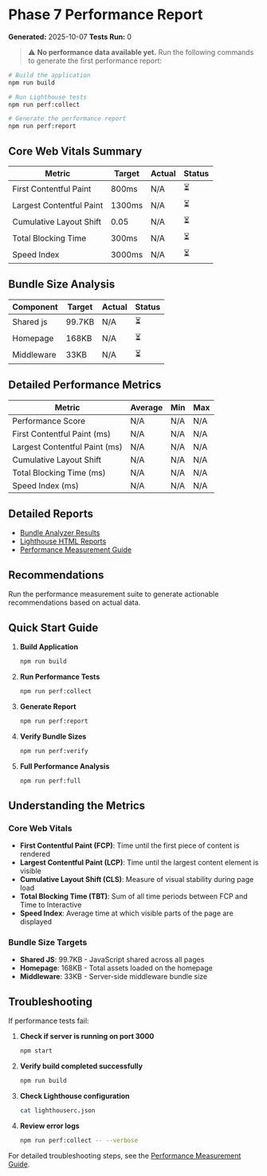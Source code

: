 # Phase 7 Performance Report

**Generated:** 2025-10-07
**Tests Run:** 0

> ⚠️ **No performance data available yet.**
> Run the following commands to generate the first performance report:

```bash
# Build the application
npm run build

# Run Lighthouse tests
npm run perf:collect

# Generate the performance report
npm run perf:report
```

## Core Web Vitals Summary

| Metric | Target | Actual | Status |
|--------|--------|--------|--------|
| First Contentful Paint | 800ms | N/A | ⏳ |
| Largest Contentful Paint | 1300ms | N/A | ⏳ |
| Cumulative Layout Shift | 0.05 | N/A | ⏳ |
| Total Blocking Time | 300ms | N/A | ⏳ |
| Speed Index | 3000ms | N/A | ⏳ |

## Bundle Size Analysis

| Component | Target | Actual | Status |
|-----------|--------|--------|--------|
| Shared js | 99.7KB | N/A | ⏳ |
| Homepage | 168KB | N/A | ⏳ |
| Middleware | 33KB | N/A | ⏳ |

## Detailed Performance Metrics

| Metric | Average | Min | Max |
|--------|---------|-----|-----|
| Performance Score | N/A | N/A | N/A |
| First Contentful Paint (ms) | N/A | N/A | N/A |
| Largest Contentful Paint (ms) | N/A | N/A | N/A |
| Cumulative Layout Shift | N/A | N/A | N/A |
| Total Blocking Time (ms) | N/A | N/A | N/A |
| Speed Index (ms) | N/A | N/A | N/A |

## Detailed Reports

- [Bundle Analyzer Results](./bundle-analyzer-report.html)
- [Lighthouse HTML Reports](../.lighthouseci/phase-7-results/)
- [Performance Measurement Guide](./PERFORMANCE-MEASUREMENT-GUIDE.md)

## Recommendations

Run the performance measurement suite to generate actionable recommendations based on actual data.

## Quick Start Guide

1. **Build Application**
   ```bash
   npm run build
   ```

2. **Run Performance Tests**
   ```bash
   npm run perf:collect
   ```

3. **Generate Report**
   ```bash
   npm run perf:report
   ```

4. **Verify Bundle Sizes**
   ```bash
   npm run perf:verify
   ```

5. **Full Performance Analysis**
   ```bash
   npm run perf:full
   ```

## Understanding the Metrics

### Core Web Vitals
- **First Contentful Paint (FCP)**: Time until the first piece of content is rendered
- **Largest Contentful Paint (LCP)**: Time until the largest content element is visible
- **Cumulative Layout Shift (CLS)**: Measure of visual stability during page load
- **Total Blocking Time (TBT)**: Sum of all time periods between FCP and Time to Interactive
- **Speed Index**: Average time at which visible parts of the page are displayed

### Bundle Size Targets
- **Shared JS**: 99.7KB - JavaScript shared across all pages
- **Homepage**: 168KB - Total assets loaded on the homepage
- **Middleware**: 33KB - Server-side middleware bundle size

## Troubleshooting

If performance tests fail:

1. **Check if server is running on port 3000**
   ```bash
   npm start
   ```

2. **Verify build completed successfully**
   ```bash
   npm run build
   ```

3. **Check Lighthouse configuration**
   ```bash
   cat lighthouserc.json
   ```

4. **Review error logs**
   ```bash
   npm run perf:collect -- --verbose
   ```

For detailed troubleshooting steps, see the [Performance Measurement Guide](./PERFORMANCE-MEASUREMENT-GUIDE.md).